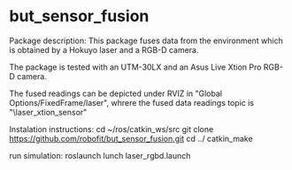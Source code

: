 # but_sensor_fusion


Package description:
This package fuses data from the environment which is obtained  by a Hokuyo laser and a RGB-D camera.

The package is tested with an UTM-30LX  and an Asus Live Xtion Pro RGB-D camera. 

The fused readings can be depicted under RVIZ in "Global Options/FixedFrame/laser", whrere the fused data readings topic is "\laser_xtion_sensor" 


Instalation instructions:
cd ~/ros/catkin_ws/src
git clone https://github.com/robofit/but_sensor_fusion.git
cd ../
catkin_make


run simulation:
roslaunch lunch laser_rgbd.launch









